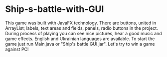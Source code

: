 # Ship-s-battle-with-GUI
This game was built with JavaFX technology. There are buttons, united in ArrayList; labels, text areas and fields, panels, radio buttons in the project. During process of playing you can see nice pictures, hear a good music and game effects. English and Ukrainian languages are available. To start the game just run Main.java or "Ship's battle GUI.jar". Let's try to win a game against PC!
